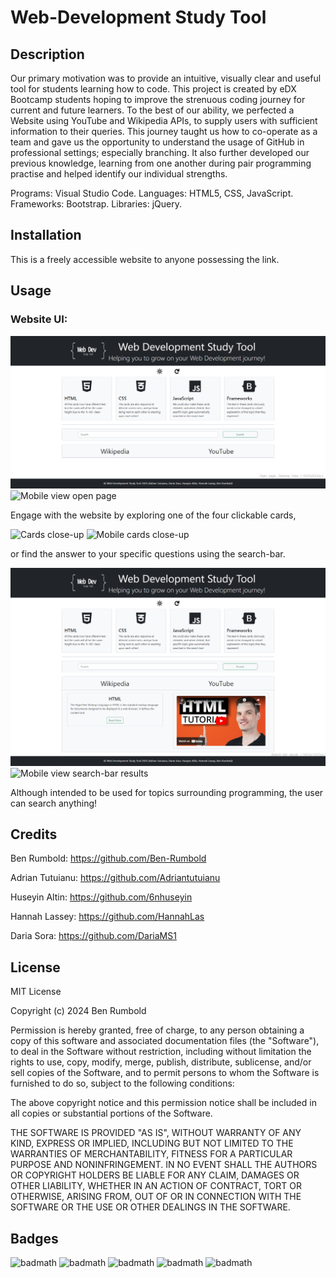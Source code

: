 # Web-Development Study Tool


## Description

Our primary motivation was to provide an intuitive, visually clear and useful tool for students learning how to code. This project is created by eDX Bootcamp students hoping to improve the strenuous coding journey for current and future learners. To the best of our ability, we perfected a Website using YouTube and Wikipedia APIs, to supply users with sufficient information to their queries.
This journey taught us how to co-operate as a team and gave us the opportunity to understand the usage of GitHub in professional settings; especially branching. It also further developed our previous knowledge, learning from one another during pair programming practise and helped identify our individual strengths.

Programs: Visual Studio Code.
Languages: HTML5, CSS, JavaScript.
Frameworks: Bootstrap.
Libraries: jQuery.

## Installation

This is a freely accessible website to anyone possessing the link. 

## Usage

### Website UI:

![Open page view](/assets/images/open-page.jpg)
![Mobile view open page]()

Engage with the website by exploring one of the four clickable cards,

![Cards close-up]()
![Mobile cards close-up]()

or find the answer to your specific questions using the search-bar.

![Search-bar results view](/assets/images/search-bar-results.jpg)
![Mobile view search-bar results]()

Although intended to be used for topics surrounding programming, the user can search anything!

## Credits

Ben Rumbold:
https://github.com/Ben-Rumbold

Adrian Tutuianu:
https://github.com/Adriantutuianu

Huseyin Altin:
https://github.com/6nhuseyin

Hannah Lassey:
https://github.com/HannahLas

Daria Sora:
https://github.com/DariaMS1

## License

MIT License

Copyright (c) 2024 Ben Rumbold

Permission is hereby granted, free of charge, to any person obtaining a copy
of this software and associated documentation files (the "Software"), to deal
in the Software without restriction, including without limitation the rights
to use, copy, modify, merge, publish, distribute, sublicense, and/or sell
copies of the Software, and to permit persons to whom the Software is
furnished to do so, subject to the following conditions:

The above copyright notice and this permission notice shall be included in all
copies or substantial portions of the Software.

THE SOFTWARE IS PROVIDED "AS IS", WITHOUT WARRANTY OF ANY KIND, EXPRESS OR
IMPLIED, INCLUDING BUT NOT LIMITED TO THE WARRANTIES OF MERCHANTABILITY,
FITNESS FOR A PARTICULAR PURPOSE AND NONINFRINGEMENT. IN NO EVENT SHALL THE
AUTHORS OR COPYRIGHT HOLDERS BE LIABLE FOR ANY CLAIM, DAMAGES OR OTHER
LIABILITY, WHETHER IN AN ACTION OF CONTRACT, TORT OR OTHERWISE, ARISING FROM,
OUT OF OR IN CONNECTION WITH THE SOFTWARE OR THE USE OR OTHER DEALINGS IN THE
SOFTWARE.

## Badges

![badmath](https://img.shields.io/badge/HTML5-E34F26?style=for-the-badge&logo=html5&logoColor=white)
![badmath](https://img.shields.io/badge/CSS3-1572B6?style=for-the-badge&logo=css3&logoColor=white)
![badmath](https://img.shields.io/badge/JavaScript-323330?style=for-the-badge&logo=javascript&logoColor=F7DF1E)
![badmath](https://img.shields.io/badge/Bootstrap-563D7C?style=for-the-badge&logo=bootstrap&logoColor=white)
![badmath](https://img.shields.io/badge/jQuery-0769AD?style=for-the-badge&logo=jquery&logoColor=white)